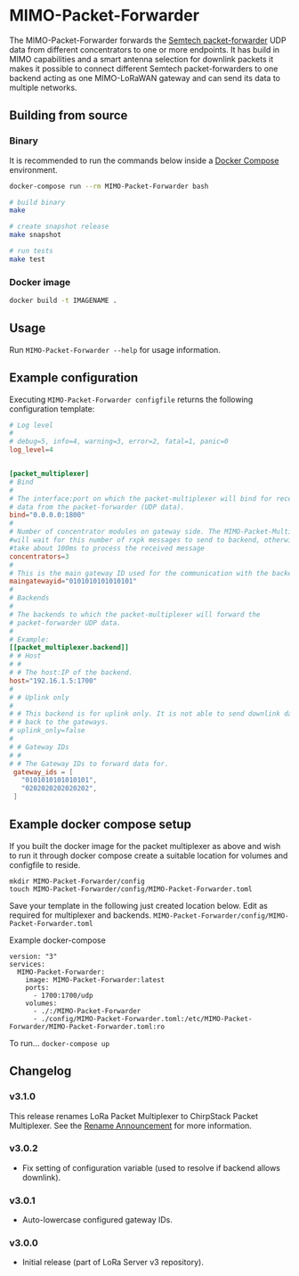# MIMO-Packet-Forwarder

The MIMO-Packet-Forwarder forwards the [Semtech packet-forwarder](https://github.com/lora-net/packet_forwarder)
UDP data from different concentrators to one or more endpoints. It has build in MIMO capabilities and a smart antenna selection for downlink packets
it makes it possible to connect different Semtech packet-forwarders to one backend acting as one MIMO-LoRaWAN gateway and can send its data to multiple networks.

## Building from source

### Binary

It is recommended to run the commands below inside a [Docker Compose](https://docs.docker.com/compose/)
environment.

```bash
docker-compose run --rm MIMO-Packet-Forwarder bash
```

```bash
# build binary
make

# create snapshot release
make snapshot

# run tests
make test
```

### Docker image

```bash
docker build -t IMAGENAME .
```

## Usage

Run `MIMO-Packet-Forwarder --help` for usage information.

## Example configuration

Executing `MIMO-Packet-Forwarder configfile` returns the following configuration
template:

```toml
# Log level
#
# debug=5, info=4, warning=3, error=2, fatal=1, panic=0
log_level=4


[packet_multiplexer]
# Bind
#
# The interface:port on which the packet-multiplexer will bind for receiving
# data from the packet-forwarder (UDP data).
bind="0.0.0.0:1800"
#
# Number of concentrator modules on gateway side. The MIMO-Packet-Multiplexer 
#will wait for this number of rxpk messages to send to backend, otherwise it will 
#take about 100ms to process the received message
concentrators=3
#
# This is the main gateway ID used for the communication with the backend software
maingatewayid="0101010101010101"
#
# Backends
#
# The backends to which the packet-multiplexer will forward the
# packet-forwarder UDP data.
#
# Example:
[[packet_multiplexer.backend]]
# # Host
# #
# # The host:IP of the backend.
host="192.16.1.5:1700"
#
# # Uplink only
#
# # This backend is for uplink only. It is not able to send downlink data
# # back to the gateways.
# uplink_only=false
# 
# # Gateway IDs
# #
# # The Gateway IDs to forward data for.
 gateway_ids = [
   "0101010101010101",
   "0202020202020202",
 ]
```

## Example docker compose setup

If you built the docker image for the packet multiplexer as above and wish to
run it through docker compose create a suitable location for volumes and
configfile to reside.

```
mkdir MIMO-Packet-Forwarder/config
touch MIMO-Packet-Forwarder/config/MIMO-Packet-Forwarder.toml
```

Save your template in the following just created location below. Edit as required
for multiplexer and backends.
`MIMO-Packet-Forwarder/config/MIMO-Packet-Forwarder.toml`

Example docker-compose

```
version: "3"
services:
  MIMO-Packet-Forwarder:
    image: MIMO-Packet-Forwarder:latest
    ports:
      - 1700:1700/udp
    volumes:
      - ./:/MIMO-Packet-Forwarder
      - ./config/MIMO-Packet-Forwarder.toml:/etc/MIMO-Packet-Forwarder/MIMO-Packet-Forwarder.toml:ro
```

To run...
`docker-compose up`

## Changelog

### v3.1.0

This release renames LoRa Packet Multiplexer to ChirpStack Packet Multiplexer.
See the [Rename Announcement](https://www.chirpstack.io/r/rename-announcement) for more information.

### v3.0.2

* Fix setting of configuration variable (used to resolve if backend allows downlink).

### v3.0.1

* Auto-lowercase configured gateway IDs.

### v3.0.0

* Initial release (part of LoRa Server v3 repository).